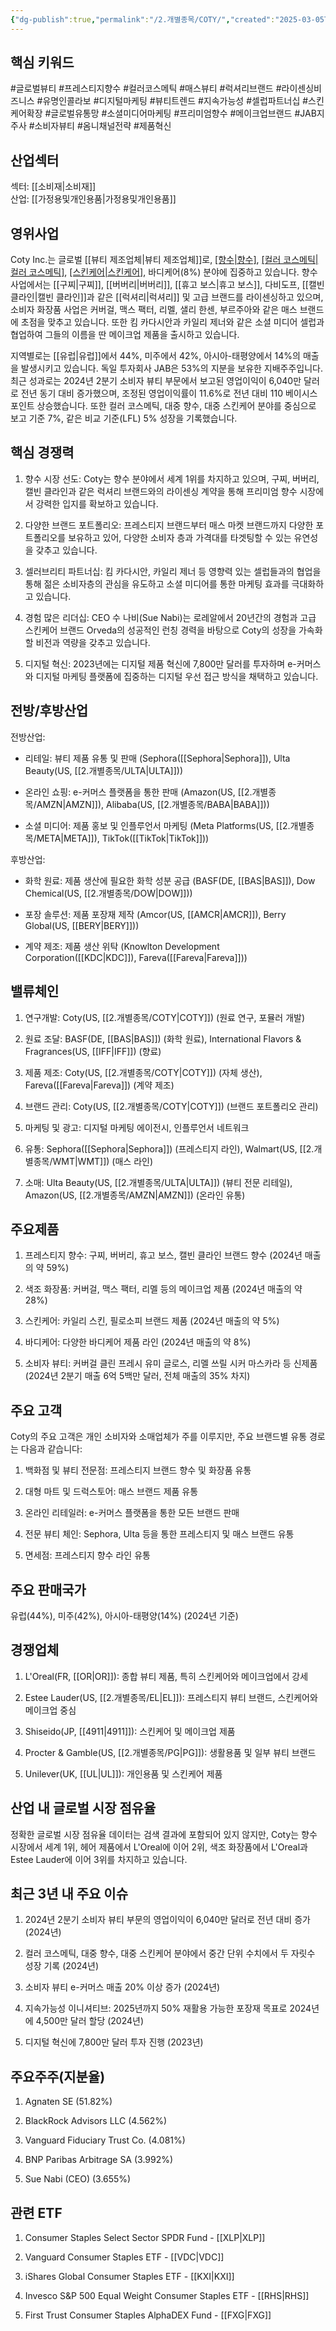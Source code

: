 ```yaml
---
{"dg-publish":true,"permalink":"/2.개별종목/COTY/","created":"2025-03-05T15:06:49.877+09:00","updated":"2025-07-29T21:37:04.504+09:00"}
---
```


## 핵심 키워드

#글로벌뷰티 #프레스티지향수 #컬러코스메틱 #매스뷰티 #럭셔리브랜드 #라이센싱비즈니스 #유명인콜라보 #디지털마케팅 #뷰티트렌드 #지속가능성 #셀럽파트너십 #스킨케어확장 #글로벌유통망 #소셜미디어마케팅 #프리미엄향수 #메이크업브랜드 #JAB지주사 #소비자뷰티 #옴니채널전략 #제품혁신

## 산업섹터

섹터: [[소비재\|소비재]]  
산업: [[가정용및개인용품\|가정용및개인용품]]

## 영위사업

Coty Inc.는 글로벌 [[뷰티 제조업체\|뷰티 제조업체]]로, [[향수\|향수]](59%), [[컬러 코스메틱\|컬러 코스메틱]](28%), [[스킨케어\|스킨케어]](5%), 바디케어(8%) 분야에 집중하고 있습니다. 향수 사업에서는 [[구찌\|구찌]], [[버버리\|버버리]], [[휴고 보스\|휴고 보스]], 다비도프, [[캘빈 클라인\|캘빈 클라인]]과 같은 [[럭셔리\|럭셔리]] 및 고급 브랜드를 라이센싱하고 있으며, 소비자 화장품 사업은 커버걸, 맥스 팩터, 리멜, 샐리 한센, 부르주아와 같은 매스 브랜드에 초점을 맞추고 있습니다. 또한 킴 카다시안과 카일리 제너와 같은 소셜 미디어 셀럽과 협업하여 그들의 이름을 딴 메이크업 제품을 출시하고 있습니다.

지역별로는 [[유럽\|유럽]]에서 44%, 미주에서 42%, 아시아-태평양에서 14%의 매출을 발생시키고 있습니다. 독일 투자회사 JAB은 53%의 지분을 보유한 지배주주입니다. 최근 성과로는 2024년 2분기 소비자 뷰티 부문에서 보고된 영업이익이 6,040만 달러로 전년 동기 대비 증가했으며, 조정된 영업이익률이 11.6%로 전년 대비 110 베이시스 포인트 상승했습니다. 또한 컬러 코스메틱, 대중 향수, 대중 스킨케어 분야를 중심으로 보고 기준 7%, 같은 비교 기준(LFL) 5% 성장을 기록했습니다.

## 핵심 경쟁력

1. 향수 시장 선도: Coty는 향수 분야에서 세계 1위를 차지하고 있으며, 구찌, 버버리, 캘빈 클라인과 같은 럭셔리 브랜드와의 라이센싱 계약을 통해 프리미엄 향수 시장에서 강력한 입지를 확보하고 있습니다.
    
2. 다양한 브랜드 포트폴리오: 프레스티지 브랜드부터 매스 마켓 브랜드까지 다양한 포트폴리오를 보유하고 있어, 다양한 소비자 층과 가격대를 타겟팅할 수 있는 유연성을 갖추고 있습니다.
    
3. 셀러브리티 파트너십: 킴 카다시안, 카일리 제너 등 영향력 있는 셀럽들과의 협업을 통해 젊은 소비자층의 관심을 유도하고 소셜 미디어를 통한 마케팅 효과를 극대화하고 있습니다.
    
4. 경험 많은 리더십: CEO 수 나비(Sue Nabi)는 로레알에서 20년간의 경험과 고급 스킨케어 브랜드 Orveda의 성공적인 런칭 경력을 바탕으로 Coty의 성장을 가속화할 비전과 역량을 갖추고 있습니다.
    
5. 디지털 혁신: 2023년에는 디지털 제품 혁신에 7,800만 달러를 투자하며 e-커머스와 디지털 마케팅 플랫폼에 집중하는 디지털 우선 접근 방식을 채택하고 있습니다.
    

## 전방/후방산업

전방산업:

- 리테일: 뷰티 제품 유통 및 판매 (Sephora([[Sephora\|Sephora]]), Ulta Beauty(US, [[2.개별종목/ULTA\|ULTA]]))
    
- 온라인 쇼핑: e-커머스 플랫폼을 통한 판매 (Amazon(US, [[2.개별종목/AMZN\|AMZN]]), Alibaba(US, [[2.개별종목/BABA\|BABA]]))
    
- 소셜 미디어: 제품 홍보 및 인플루언서 마케팅 (Meta Platforms(US, [[2.개별종목/META\|META]]), TikTok([[TikTok\|TikTok]]))
    

후방산업:

- 화학 원료: 제품 생산에 필요한 화학 성분 공급 (BASF(DE, [[BAS\|BAS]]), Dow Chemical(US, [[2.개별종목/DOW\|DOW]]))
    
- 포장 솔루션: 제품 포장재 제작 (Amcor(US, [[AMCR\|AMCR]]), Berry Global(US, [[BERY\|BERY]]))
    
- 계약 제조: 제품 생산 위탁 (Knowlton Development Corporation([[KDC\|KDC]]), Fareva([[Fareva\|Fareva]]))
    

## 밸류체인

1. 연구개발: Coty(US, [[2.개별종목/COTY\|COTY]]) (원료 연구, 포뮬러 개발)
    
2. 원료 조달: BASF(DE, [[BAS\|BAS]]) (화학 원료), International Flavors & Fragrances(US, [[IFF\|IFF]]) (향료)
    
3. 제품 제조: Coty(US, [[2.개별종목/COTY\|COTY]]) (자체 생산), Fareva([[Fareva\|Fareva]]) (계약 제조)
    
4. 브랜드 관리: Coty(US, [[2.개별종목/COTY\|COTY]]) (브랜드 포트폴리오 관리)
    
5. 마케팅 및 광고: 디지털 마케팅 에이전시, 인플루언서 네트워크
    
6. 유통: Sephora([[Sephora\|Sephora]]) (프레스티지 라인), Walmart(US, [[2.개별종목/WMT\|WMT]]) (매스 라인)
    
7. 소매: Ulta Beauty(US, [[2.개별종목/ULTA\|ULTA]]) (뷰티 전문 리테일), Amazon(US, [[2.개별종목/AMZN\|AMZN]]) (온라인 유통)
    

## 주요제품

1. 프레스티지 향수: 구찌, 버버리, 휴고 보스, 캘빈 클라인 브랜드 향수 (2024년 매출의 약 59%)
    
2. 색조 화장품: 커버걸, 맥스 팩터, 리멜 등의 메이크업 제품 (2024년 매출의 약 28%)
    
3. 스킨케어: 카일리 스킨, 필로소피 브랜드 제품 (2024년 매출의 약 5%)
    
4. 바디케어: 다양한 바디케어 제품 라인 (2024년 매출의 약 8%)
    
5. 소비자 뷰티: 커버걸 클린 프레시 유미 글로스, 리멜 쓰릴 시커 마스카라 등 신제품 (2024년 2분기 매출 6억 5백만 달러, 전체 매출의 35% 차지)
    

## 주요 고객

Coty의 주요 고객은 개인 소비자와 소매업체가 주를 이루지만, 주요 브랜드별 유통 경로는 다음과 같습니다:

1. 백화점 및 뷰티 전문점: 프레스티지 브랜드 향수 및 화장품 유통
    
2. 대형 마트 및 드럭스토어: 매스 브랜드 제품 유통
    
3. 온라인 리테일러: e-커머스 플랫폼을 통한 모든 브랜드 판매
    
4. 전문 뷰티 체인: Sephora, Ulta 등을 통한 프레스티지 및 매스 브랜드 유통
    
5. 면세점: 프레스티지 향수 라인 유통
    

## 주요 판매국가

유럽(44%), 미주(42%), 아시아-태평양(14%) (2024년 기준)

## 경쟁업체

1. L'Oreal(FR, [[OR\|OR]]): 종합 뷰티 제품, 특히 스킨케어와 메이크업에서 강세
    
2. Estee Lauder(US, [[2.개별종목/EL\|EL]]): 프레스티지 뷰티 브랜드, 스킨케어와 메이크업 중심
    
3. Shiseido(JP, [[4911\|4911]]): 스킨케어 및 메이크업 제품
    
4. Procter & Gamble(US, [[2.개별종목/PG\|PG]]): 생활용품 및 일부 뷰티 브랜드
    
5. Unilever(UK, [[UL\|UL]]): 개인용품 및 스킨케어 제품
    

## 산업 내 글로벌 시장 점유율

정확한 글로벌 시장 점유율 데이터는 검색 결과에 포함되어 있지 않지만, Coty는 향수 시장에서 세계 1위, 헤어 제품에서 L'Oreal에 이어 2위, 색조 화장품에서 L'Oreal과 Estee Lauder에 이어 3위를 차지하고 있습니다.

## 최근 3년 내 주요 이슈

1. 2024년 2분기 소비자 뷰티 부문의 영업이익이 6,040만 달러로 전년 대비 증가 (2024년)
    
2. 컬러 코스메틱, 대중 향수, 대중 스킨케어 분야에서 중간 단위 수치에서 두 자릿수 성장 기록 (2024년)
    
3. 소비자 뷰티 e-커머스 매출 20% 이상 증가 (2024년)
    
4. 지속가능성 이니셔티브: 2025년까지 50% 재활용 가능한 포장재 목표로 2024년에 4,500만 달러 할당 (2024년)
    
5. 디지털 혁신에 7,800만 달러 투자 진행 (2023년)
    

## 주요주주(지분율)

1. Agnaten SE (51.82%)
    
2. BlackRock Advisors LLC (4.562%)
    
3. Vanguard Fiduciary Trust Co. (4.081%)
    
4. BNP Paribas Arbitrage SA (3.992%)
    
5. Sue Nabi (CEO) (3.655%)
    

## 관련 ETF

1. Consumer Staples Select Sector SPDR Fund - [[XLP\|XLP]]
    
2. Vanguard Consumer Staples ETF - [[VDC\|VDC]]
    
3. iShares Global Consumer Staples ETF - [[KXI\|KXI]]
    
4. Invesco S&P 500 Equal Weight Consumer Staples ETF - [[RHS\|RHS]]
    
5. First Trust Consumer Staples AlphaDEX Fund - [[FXG\|FXG]]